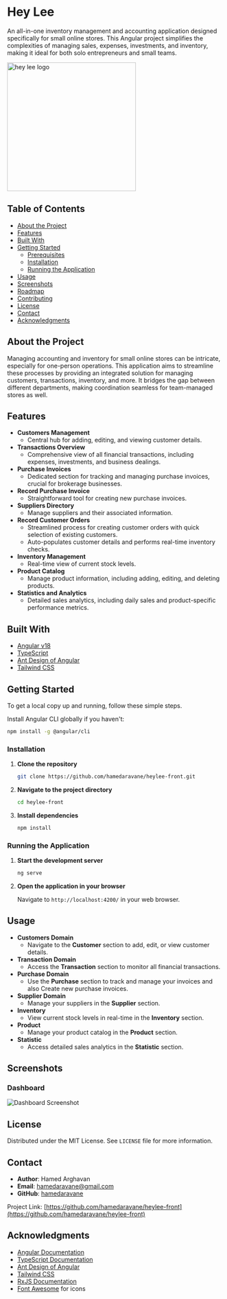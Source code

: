 # Hey Lee

An all-in-one inventory management and accounting application designed specifically for small online stores. This Angular project simplifies the complexities of managing sales, expenses, investments, and inventory, making it ideal for both solo entrepreneurs and small teams.

<img src="./images/logo.png" alt="hey lee logo" width="300" style="margin: auto;"/>

## Table of Contents

- [About the Project](#about-the-project)
- [Features](#features)
- [Built With](#built-with)
- [Getting Started](#getting-started)
  - [Prerequisites](#prerequisites)
  - [Installation](#installation)
  - [Running the Application](#running-the-application)
- [Usage](#usage)
- [Screenshots](#screenshots)
- [Roadmap](#roadmap)
- [Contributing](#contributing)
- [License](#license)
- [Contact](#contact)
- [Acknowledgments](#acknowledgments)

## About the Project

Managing accounting and inventory for small online stores can be intricate, especially for one-person operations. This application aims to streamline these processes by providing an integrated solution for managing customers, transactions, inventory, and more. It bridges the gap between different departments, making coordination seamless for team-managed stores as well.

## Features

- **Customers Management**
  - Central hub for adding, editing, and viewing customer details.
- **Transactions Overview**
  - Comprehensive view of all financial transactions, including expenses, investments, and business dealings.
- **Purchase Invoices**
  - Dedicated section for tracking and managing purchase invoices, crucial for brokerage businesses.
- **Record Purchase Invoice**
  - Straightforward tool for creating new purchase invoices.
- **Suppliers Directory**
  - Manage suppliers and their associated information.
- **Record Customer Orders**
  - Streamlined process for creating customer orders with quick selection of existing customers.
  - Auto-populates customer details and performs real-time inventory checks.
- **Inventory Management**
  - Real-time view of current stock levels.
- **Product Catalog**
  - Manage product information, including adding, editing, and deleting products.
- **Statistics and Analytics**
  - Detailed sales analytics, including daily sales and product-specific performance metrics.

## Built With

- [Angular v18]([https://angular.dev/])
- [TypeScript](https://www.typescriptlang.org/)
- [Ant Design of Angular](https://ng.ant.design/docs/introduce/en)
- [Tailwind CSS](https://tailwindcss.com/)

## Getting Started

To get a local copy up and running, follow these simple steps.

Install Angular CLI globally if you haven't:

```bash
npm install -g @angular/cli
```

### Installation

1. **Clone the repository**

   ```bash
   git clone https://github.com/hamedaravane/heylee-front.git
   ```

2. **Navigate to the project directory**

   ```bash
   cd heylee-front
   ```

3. **Install dependencies**

   ```bash
   npm install
   ```

### Running the Application

1. **Start the development server**

   ```bash
   ng serve
   ```

2. **Open the application in your browser**

   Navigate to `http://localhost:4200/` in your web browser.

## Usage

- **Customers Domain**
  - Navigate to the **Customer** section to add, edit, or view customer details.
- **Transaction Domain**
  - Access the **Transaction** section to monitor all financial transactions.
- **Purchase Domain**
  - Use the **Purchase** section to track and manage your invoices and also Create new purchase invoices.
- **Supplier Domain**
  - Manage your suppliers in the **Supplier** section.
- **Inventory**
  - View current stock levels in real-time in the **Inventory** section.
- **Product**
  - Manage your product catalog in the **Product** section.
- **Statistic**
  - Access detailed sales analytics in the **Statistic** section.

## Screenshots

### Dashboard

![Dashboard Screenshot](./images/dashboard.png)

## License

Distributed under the MIT License. See `LICENSE` file for more information.

## Contact

- **Author**: Hamed Arghavan
- **Email**: [hamedaravane@gmail.com](mailto:hamedaravane@gmail.com)
- **GitHub**: [hamedaravane](https://github.com/hamedaravane)

Project Link: [https://github.com/hamedaravane/heylee-front](https://github.com/hamedaravane/heylee-front)

## Acknowledgments

- [Angular Documentation](https://angular.dev/docs)
- [TypeScript Documentation](https://www.typescriptlang.org/docs/)
- [Ant Design of Angular](https://ng.ant.design/docs/introduce/en)
- [Tailwind CSS](https://tailwindcss.com/)
- [RxJS Documentation](https://rxjs.dev/guide/overview)
- [Font Awesome](https://fontawesome.com/) for icons
